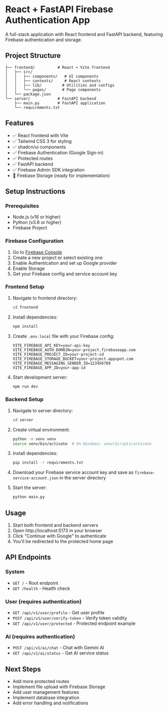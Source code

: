 # React + FastAPI Firebase Authentication App

A full-stack application with React frontend and FastAPI backend, featuring Firebase authentication and storage.

## Project Structure

```
├── frontend/          # React + Vite frontend
│   ├── src/
│   │   ├── components/   # UI components
│   │   ├── contexts/     # React contexts
│   │   ├── lib/         # Utilities and configs
│   │   └── pages/       # Page components
│   └── package.json
└── server/            # FastAPI backend
    ├── main.py        # FastAPI application
    └── requirements.txt
```

## Features

- ✅ React frontend with Vite
- ✅ Tailwind CSS 3 for styling
- ✅ shadcn/ui components
- ✅ Firebase Authentication (Google Sign-in)
- ✅ Protected routes
- ✅ FastAPI backend
- ✅ Firebase Admin SDK integration
- 🔄 Firebase Storage (ready for implementation)

## Setup Instructions

### Prerequisites

- Node.js (v16 or higher)
- Python (v3.8 or higher)
- Firebase Project

### Firebase Configuration

1. Go to [Firebase Console](https://console.firebase.google.com/)
2. Create a new project or select existing one
3. Enable Authentication and set up Google provider
4. Enable Storage
5. Get your Firebase config and service account key

### Frontend Setup

1. Navigate to frontend directory:
   ```bash
   cd frontend
   ```

2. Install dependencies:
   ```bash
   npm install
   ```

3. Create `.env.local` file with your Firebase config:
   ```
   VITE_FIREBASE_API_KEY=your-api-key
   VITE_FIREBASE_AUTH_DOMAIN=your-project.firebaseapp.com
   VITE_FIREBASE_PROJECT_ID=your-project-id
   VITE_FIREBASE_STORAGE_BUCKET=your-project.appspot.com
   VITE_FIREBASE_MESSAGING_SENDER_ID=123456789
   VITE_FIREBASE_APP_ID=your-app-id
   ```

4. Start development server:
   ```bash
   npm run dev
   ```

### Backend Setup

1. Navigate to server directory:
   ```bash
   cd server
   ```

2. Create virtual environment:
   ```bash
   python -m venv venv
   source venv/bin/activate  # On Windows: venv\Scripts\activate
   ```

3. Install dependencies:
   ```bash
   pip install -r requirements.txt
   ```

4. Download your Firebase service account key and save as `firebase-service-account.json` in the server directory

5. Start the server:
   ```bash
   python main.py
   ```

## Usage

1. Start both frontend and backend servers
2. Open http://localhost:5173 in your browser
3. Click "Continue with Google" to authenticate
4. You'll be redirected to the protected home page

## API Endpoints

### System
- `GET /` - Root endpoint
- `GET /health` - Health check

### User (requires authentication)
- `GET /api/v1/user/profile` - Get user profile
- `POST /api/v1/user/verify-token` - Verify token validity
- `GET /api/v1/user/protected` - Protected endpoint example

### AI (requires authentication)
- `POST /api/v1/ai/chat` - Chat with Gemini AI
- `GET /api/v1/ai/status` - Get AI service status

## Next Steps

- Add more protected routes
- Implement file upload with Firebase Storage
- Add user management features
- Implement database integration
- Add error handling and notifications
